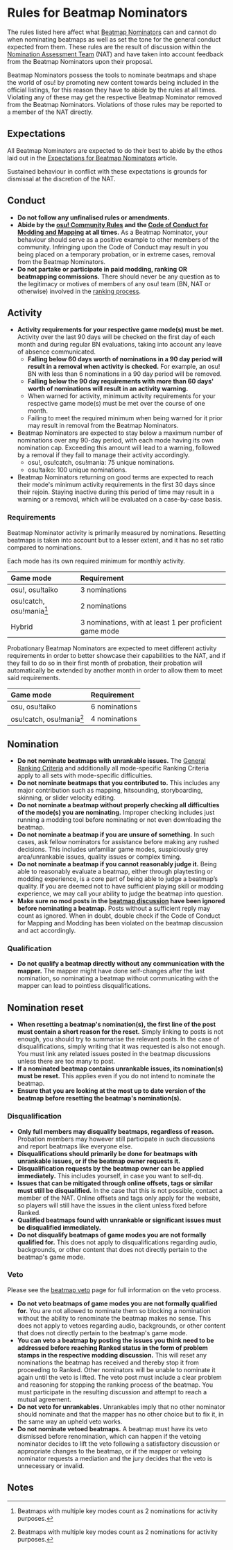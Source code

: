 # Rules for Beatmap Nominators

The rules listed here affect what [Beatmap Nominators](/wiki/People/Beatmap_Nominators) can and cannot do when nominating beatmaps as well as set the tone for the general conduct expected from them. These rules are the result of discussion within the [Nomination Assessment Team](/wiki/People/Nomination_Assessment_Team) (NAT) and have taken into account feedback from the Beatmap Nominators upon their proposal.

Beatmap Nominators possess the tools to nominate beatmaps and shape the world of osu! by promoting new content towards being included in the official listings, for this reason they have to abide by the rules at all times. Violating any of these may get the respective Beatmap Nominator removed from the Beatmap Nominators. Violations of those rules may be reported to a member of the NAT directly.

## Expectations

All Beatmap Nominators are expected to do their best to abide by the ethos laid out in the [Expectations for Beatmap Nominators](/wiki/People/Beatmap_Nominators/Expectations) article.

Sustained behaviour in conflict with these expectations is grounds for dismissal at the discretion of the NAT.

## Conduct

- **Do not follow any unfinalised rules or amendments.**
- **Abide by the [osu! Community Rules](/wiki/Rules) and the [Code of Conduct for Modding and Mapping](/wiki/Rules/Code_of_conduct_for_modding_and_mapping) at all times.** As a Beatmap Nominator, your behaviour should serve as a positive example to other members of the community. Infringing upon the Code of Conduct may result in you being placed on a temporary probation, or in extreme cases, removal from the Beatmap Nominators.
- **Do not partake or participate in paid modding, ranking OR beatmapping commissions.** There should never be any question as to the legitimacy or motives of members of any osu! team (BN, NAT or otherwise) involved in the [ranking process](/wiki/Beatmap_ranking_procedure).

## Activity

- **Activity requirements for your respective game mode(s) must be met.** Activity over the last 90 days will be checked on the first day of each month and during regular BN evaluations, taking into account any leave of absence communicated.
  - **Falling below 60 days worth of nominations in a 90 day period will result in a removal when activity is checked.** For example, an osu! BN with less than 6 nominations in a 90 day period will be removed.
  - **Falling below the 90 day requirements with more than 60 days' worth of nominations will result in an activity warning.**
  - When warned for activity, minimum activity requirements for your respective game mode(s) must be met over the course of one month.
  - Failing to meet the required minimum when being warned for it prior may result in removal from the Beatmap Nominators.
- Beatmap Nominators are expected to stay below a maximum number of nominations over any 90-day period, with each mode having its own nomination cap. Exceeding this amount will lead to a warning, followed by a removal if they fail to manage their activity accordingly.
  - osu!, osu!catch, osu!mania: 75 unique nominations.
  - osu!taiko: 100 unique nominations.
- Beatmap Nominators returning on good terms are expected to reach their mode's minimum activity requirements in the first 30 days since their rejoin. Staying inactive during this period of time may result in a warning or a removal, which will be evaluated on a case-by-case basis.

### Requirements

Beatmap Nominator activity is primarily measured by nominations. Resetting beatmaps is taken into account but to a lesser extent, and it has no set ratio compared to nominations.

Each mode has its own required minimum for monthly activity.

| Game mode | Requirement |
| :-- | :-- |
| osu!, osu!taiko | 3 nominations |
| osu!catch, osu!mania[^multi-key-mode] | 2 nominations |
| Hybrid | 3 nominations, with at least 1 per proficient game mode |

Probationary Beatmap Nominators are expected to meet different activity requirements in order to better showcase their capabilities to the NAT, and if they fail to do so in their first month of probation, their probation will automatically be extended by another month in order to allow them to meet said requirements.

| Game mode | Requirement |
| :-- | :-- |
| osu, osu!taiko | 6 nominations |
| osu!catch, osu!mania[^multi-key-mode] | 4 nominations |

## Nomination

- **Do not nominate beatmaps with unrankable issues.** The [General Ranking Criteria](/wiki/Ranking_criteria) and additionally all mode-specific Ranking Criteria apply to all sets with mode-specific difficulties.
- **Do not nominate beatmaps that you contributed to.** This includes any major contribution such as mapping, hitsounding, storyboarding, skinning, or slider velocity editing.
- **Do not nominate a beatmap without properly checking all difficulties of the mode(s) you are nominating.** Improper checking includes just running a modding tool before nominating or not even downloading the beatmap.
- **Do not nominate a beatmap if you are unsure of something.** In such cases, ask fellow nominators for assistance before making any rushed decisions. This includes unfamiliar game modes, suspiciously grey area/unrankable issues, quality issues or complex timing.
- **Do not nominate a beatmap if you cannot reasonably judge it.** Being able to reasonably evaluate a beatmap, either through playtesting or modding experience, is a core part of being able to judge a beatmap’s quality. If you are deemed not to have sufficient playing skill or modding experience, we may call your ability to judge the beatmap into question.
- **Make sure no mod posts in the [beatmap discussion](/wiki/Beatmap_discussion) have been ignored before nominating a beatmap.** Posts without a sufficient reply may count as ignored. When in doubt, double check if the Code of Conduct for Mapping and Modding has been violated on the beatmap discussion and act accordingly.

### Qualification

- **Do not qualify a beatmap directly without any communication with the mapper.** The mapper might have done self-changes after the last nomination, so nominating a beatmap without communicating with the mapper can lead to pointless disqualifications.

## Nomination reset

- **When resetting a beatmap's nomination(s), the first line of the post must contain a short reason for the reset.** Simply linking to posts is not enough, you should try to summarise the relevant posts. In the case of disqualifications, simply writing that it was requested is also not enough. You must link any related issues posted in the beatmap discussions unless there are too many to post.
- **If a nominated beatmap contains unrankable issues, its nomination(s) must be reset.** This applies even if you do not intend to nominate the beatmap.
- **Ensure that you are looking at the most up to date version of the beatmap before resetting the beatmap's nomination(s).**

### Disqualification

- **Only full members may disqualify beatmaps, regardless of reason.** Probation members may however still participate in such discussions and report beatmaps like everyone else.
- **Disqualifications should primarily be done for beatmaps with unrankable issues, or if the beatmap owner requests it.**
- **Disqualification requests by the beatmap owner can be applied immediately.** This includes yourself, in case you want to self-dq.
- **Issues that can be mitigated through online offsets, tags or similar must still be disqualified.** In the case that this is not possible, contact a member of the NAT. Online offsets and tags only apply for the website, so players will still have the issues in the client unless fixed before Ranked.
- **Qualified beatmaps found with unrankable or significant issues must be disqualified immediately.**
- **Do not disqualify beatmaps of game modes you are not formally qualified for.** This does not apply to disqualifications regarding audio, backgrounds, or other content that does not directly pertain to the beatmap's game mode.

### Veto

Please see the [beatmap veto](/wiki/People/Beatmap_Nominators/Beatmap_Veto) page for full information on the veto process.

- **Do not veto beatmaps of game modes you are not formally qualified for.** You are not allowed to nominate them so blocking a nomination without the ability to renominate the beatmap makes no sense. This does not apply to vetoes regarding audio, backgrounds, or other content that does not directly pertain to the beatmap's game mode.
- **You can veto a beatmap by posting the issues you think need to be addressed before reaching Ranked status in the form of problem stamps in the respective modding discussion.** This will reset any nominations the beatmap has received and thereby stop it from proceeding to Ranked. Other nominators will be unable to nominate it again until the veto is lifted. The veto post must include a clear problem and reasoning for stopping the ranking process of the beatmap. You must participate in the resulting discussion and attempt to reach a mutual agreement.
- **Do not veto for unrankables.** Unrankables imply that no other nominator should nominate and that the mapper has no other choice but to fix it, in the same way an upheld veto works.
- **Do not nominate vetoed beatmaps.** A beatmap must have its veto dismissed before renomination, which can happen if the vetoing nominator decides to lift the veto following a satisfactory discussion or appropriate changes to the beatmap, or if the mapper or vetoing nominator requests a mediation and the jury decides that the veto is unnecessary or invalid.

## Notes

[^multi-key-mode]: Beatmaps with multiple key modes count as 2 nominations for activity purposes.
